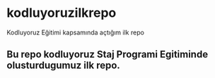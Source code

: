 # kodluyoruzilkrepo
Kodluyoruz Eğitimi kapsamında açtığım ilk repo
## Bu repo kodluyoruz Staj Programi Egitiminde olusturdugumuz ilk repo.
